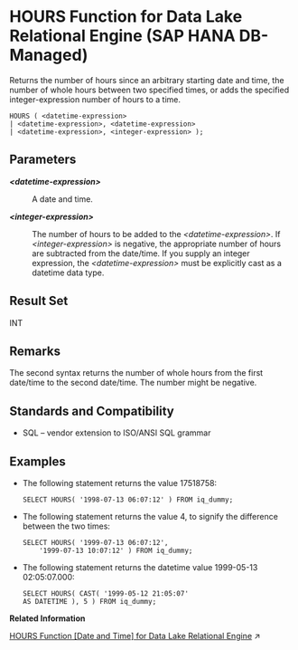 <!-- loio21c21405d89646019adb537e2ed90796 -->

# HOURS Function for Data Lake Relational Engine \(SAP HANA DB-Managed\)

Returns the number of hours since an arbitrary starting date and time, the number of whole hours between two specified times, or adds the specified integer-expression number of hours to a time.



```
HOURS ( <datetime-expression> 
| <datetime-expression>, <datetime-expression>
| <datetime-expression>, <integer-expression> );
```



<a name="loio21c21405d89646019adb537e2ed90796__section_nld_h4g_trb"/>

## Parameters


<dl>
<dt><b>

*<datetime-expression\>*

</b></dt>
<dd>

A date and time.



</dd><dt><b>

*<integer-expression\>*

</b></dt>
<dd>

The number of hours to be added to the *<datetime-expression\>*. If *<integer-expression\>* is negative, the appropriate number of hours are subtracted from the date/time. If you supply an integer expression, the *<datetime-expression\>* must be explicitly cast as a datetime data type.



</dd>
</dl>



<a name="loio21c21405d89646019adb537e2ed90796__section_byp_h4g_trb"/>

## Result Set

INT



<a name="loio21c21405d89646019adb537e2ed90796__section_amc_34g_trb"/>

## Remarks

The second syntax returns the number of whole hours from the first date/time to the second date/time. The number might be negative.



<a name="loio21c21405d89646019adb537e2ed90796__section_ywp_34g_trb"/>

## Standards and Compatibility

-   SQL – vendor extension to ISO/ANSI SQL grammar



<a name="loio21c21405d89646019adb537e2ed90796__section_fxz_34g_trb"/>

## Examples

-   The following statement returns the value 17518758:

    ```
    SELECT HOURS( '1998-07-13 06:07:12' ) FROM iq_dummy;
    ```

-   The following statement returns the value 4, to signify the difference between the two times:

    ```
    SELECT HOURS( '1999-07-13 06:07:12',
    	'1999-07-13 10:07:12' ) FROM iq_dummy;
    ```

-   The following statement returns the datetime value 1999-05-13 02:05:07.000:

    ```
    SELECT HOURS( CAST( '1999-05-12 21:05:07' 
    AS DATETIME ), 5 ) FROM iq_dummy;
    ```


**Related Information**  


[HOURS Function \[Date and Time\] for Data Lake Relational Engine](https://help.sap.com/viewer/19b3964099384f178ad08f2d348232a9/2024_1_QRC/en-US/a556e14084f210158443b519970bb86d.html "Returns the number of hours since an arbitrary starting date and time, the number of whole hours between two specified times, or adds the specified integer-expression number of hours to a time.") :arrow_upper_right:

